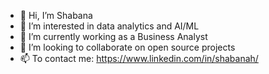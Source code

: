 - 👋 Hi, I’m Shabana
- 👀 I’m interested in data analytics and AI/ML
- 🌱 I’m currently working as a Business Analyst 
- 💞️ I’m looking to collaborate on open source projects
- 📫 To contact me: https://www.linkedin.com/in/shabanah/

<!---
shabanah67/shabanah67 is a ✨ special ✨ repository because its `README.md` (this file) appears on your GitHub profile.
You can click the Preview link to take a look at your changes.
--->

